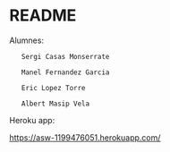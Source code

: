 # README

Alumnes:
    
       Sergi Casas Monserrate
       
       Manel Fernandez Garcia
       
       Eric Lopez Torre
       
       Albert Masip Vela
       
Heroku app:

https://asw-1199476051.herokuapp.com/